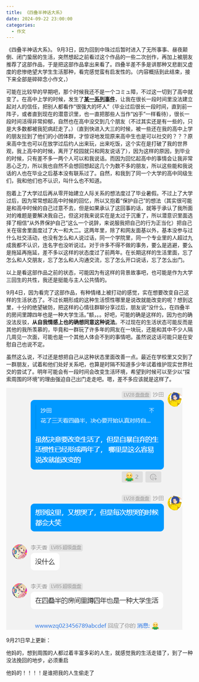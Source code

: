 ```yaml
---
title: 《四叠半神话大系》
date: 2024-09-22 23:00:00
categories:
  - 作文
---
```


《四叠半神话大系》。
9月3日，因为回到中珠过后暂时进入了无所事事、昼夜颠倒、闭门蛰居的生活，突然想起之前看过这个作品的一些二次创作，再加上被朋友推荐了这部作品，于是把这部作品拿出来看了。四叠半差不多是讲那种又悲剧又虚度的悲惨绝望大学生生活那种，看完感觉蛮有启发性的。（内容概括到此结束，接下来全部是碎碎念小作文，）

可能在比较早的早期吧，那个时候我还不是一个コミュ障，不过这一切到了高中就变了。在高中上学的时候，发生了[**某一系列事件**](/2024/09/22/aruken)，让我在很长一段时间里没法建立起对人的信任，把别人都看作“很强大的坏人”（毕业过后很长一段时间，直到前一阵子，或者直到现在的潜意识里，也一直把那些人当作“凶手”一样看待），很长一段时间活得非常抑郁，自然也在高中没交到几个朋友（不过其实还是有一些的，只是大多数都被我犯病赶走了。）（直到快进入大三的时候，被一些还在我的高中上学的朋友拉到了他们的小团体群，才惊讶地发现原来高中生也是可以社交的？？？原来高中生也可以在放学过后约人出来玩，出来吃饭，这个实在是打破了我的世界观，我上高中的时候，离开了校园就只和网友说话了），因为这样的原因，到毕业的时候，只有差不多一两个人可以和我说话。而因为回忆起高中的事情会让我非常恶心乏力，所以我也自然不会想回想起这几个为数不多的朋友，所以这些能和我说话的人也在毕业之后基本没有联系过了。自然，和我到了同一个大学的高中同级生们，我和他们也不认识，叫什么也不知道。

抱着上了大学过后再从零开始建立人际关系的想法度过了毕业暑假。不过上了大学过后，因为常常想起高中时候的回忆，所以又抱着“保护自己”的想法（其实很可能是和高中时候的自己过意不去，但是如果承认了这回事的话，就等于承认了我所面对的难题是要解决我自己，但这对我来说实在是太过于沉重了，所以潜意识里面选择了相信“从外界保护自己”这么一个说辞，来说服我把自己的行为正当化）把自己关在宿舍里面度过了大一和大二。这两年里，除了和网友面基以外，基本没参与过什么社交活动，也没有怎么和人说过话，同一个学院里，同一个专业里的人超过九成我都不认识，连名字也没听说过。对于许多不得不做的事务，要么是逃避，要么是拖延再拖延，差不多以这样的状态度过了前两年。在长期这样的生活里面，忘了怎么和人交朋友，忘了怎么和人沟通交流，忘了怎么开口说话，忘了怎么出门。

以上是看这部作品之前的状态，可能因为有这样的背景故事吧，也可能是作为大学三回生的共性，我还是挺能与主人公共情的。

9月4日，因为看完了这部作品，有种情绪上被打动的感觉，实在想要改变自己这样的生活状态了。不过长期形成的这种生活惯性哪里是说改就能改变的呢？想到这里，十分的绝望破防，把这样的心情往群聊分享过后，朋友说“没什么，在四叠半的房间里蹲四年也是一种大学生活。”额，。。好吧，可能的确是这样的，因为也的确没法反驳，**从自我情感上也的确想同意这种说法**。不过现在的生活状态可能反而是其他的我所羡慕的，毕竟和一群玩了许多年的网友在一块玩，还能和其中不少人隔几周见一次面，可能也是一个其他人体会不到的事情吧。虽然说这话可能只是在安慰自己也说不定。

虽然这么说，不过还是想把自己从这种状态里面改善一点。最近在学校里又交到了一群朋友，试着和他们处好关系吧，也算是时隔不知道多少年试着维护现实世界社交的尝试了。明年可能会有一段时间会改变生活环境，希望到时候可以至少以“探索周围的环境”的理由强迫自己出门走走吧。嗯，差不多应该就是这样了。

![scrnst](/assets/imgs/screenshot_yojyouhan.png)

9月21日早上更新：

他妈的，想到周围的人都过着丰富多彩的人生，就感觉我的生活走错了，到了一种没法挽回的地步，必须重启

他妈的！！！！是谁把我的人生偷走了

